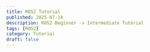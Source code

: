 ```yaml
---
title: ROS2 Tutorial
published: 2025-07-14
description: ROS2 Beginner -> Intermediate Tutorial
tags: [ROS2]
category: Tutorial
draft: false
---
```

